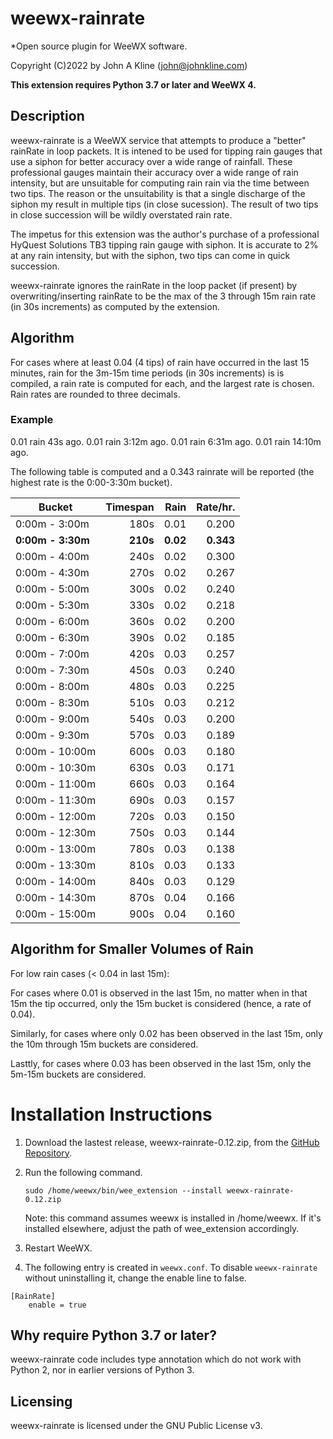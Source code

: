 # weewx-rainrate
*Open source plugin for WeeWX software.

Copyright (C)2022 by John A Kline (john@johnkline.com)

**This extension requires Python 3.7 or later and WeeWX 4.**


## Description

weewx-rainrate is a WeeWX service that attempts to produce a
"better" rainRate in loop packets.  It is intened to be used
for tipping rain gauges that use a siphon for better accuracy
over a wide range of rainfall.  These professional gauges
maintain their accuracy over a wide range of rain intensity,
but are unsuitable for computing rain rain via the time
between two tips.  The reason or the unsuitability is that
a single discharge of the siphon my result in multiple tips
(in close sucession).  The result of two tips in close
succession will be wildly overstated rain rate.

The impetus for this extension was the author's purchase of a
professional HyQuest Solutions TB3 tipping rain gauge with
siphon.  It is accurate to 2% at any rain intensity, but with
the siphon, two tips can come in quick succession.

weewx-rainrate ignores the rainRate in the loop packet (if present)
by overwriting/inserting rainRate to be the max of the
3 through 15m rain rate (in 30s increments)  as computed by the extension.

## Algorithm

For cases where at least 0.04 (4 tips) of rain have occurred in the last
15 minutes, rain for the 3m-15m time periods (in 30s increments) is
is compiled, a rain rate is computed for each, and the largest rate is chosen.
Rain rates are rounded to three decimals.

### Example

0.01 rain    43s ago.
0.01 rain  3:12m ago.
0.01 rain  6:31m ago.
0.01 rain 14:10m ago.

The following table is computed and a 0.343 rainrate will be
reported (the highest rate is the 0:00-3:30m bucket).

| Bucket             | Timespan |    Rain     |  Rate/hr. |
|--------------------|---------:|------------:|----------:|
|  0:00m -  3:00m    |     180s |        0.01 |     0.200 |
| __0:00m -  3:30m__ |  __210s__|     __0.02__|  __0.343__|
|   0:00m -  4:00m   |     240s |        0.02 |     0.300 |
|   0:00m -  4:30m   |     270s |        0.02 |     0.267 |
|   0:00m -  5:00m   |     300s |        0.02 |     0.240 |
|   0:00m -  5:30m   |     330s |        0.02 |     0.218 |
|   0:00m -  6:00m   |     360s |        0.02 |     0.200 |
|   0:00m -  6:30m   |     390s |        0.02 |     0.185 |
|   0:00m -  7:00m   |     420s |        0.03 |     0.257 |
|   0:00m -  7:30m   |     450s |        0.03 |     0.240 |
|   0:00m -  8:00m   |     480s |        0.03 |     0.225 |
|   0:00m -  8:30m   |     510s |        0.03 |     0.212 |
|   0:00m -  9:00m   |     540s |        0.03 |     0.200 |
|   0:00m -  9:30m   |     570s |        0.03 |     0.189 |
|   0:00m - 10:00m   |     600s |        0.03 |     0.180 |
|   0:00m - 10:30m   |     630s |        0.03 |     0.171 |
|   0:00m - 11:00m   |     660s |        0.03 |     0.164 |
|   0:00m - 11:30m   |     690s |        0.03 |     0.157 |
|   0:00m - 12:00m   |     720s |        0.03 |     0.150 |
|   0:00m - 12:30m   |     750s |        0.03 |     0.144 |
|   0:00m - 13:00m   |     780s |        0.03 |     0.138 |
|   0:00m - 13:30m   |     810s |        0.03 |     0.133 |
|   0:00m - 14:00m   |     840s |        0.03 |     0.129 |
|   0:00m - 14:30m   |     870s |        0.04 |     0.166 |
|   0:00m - 15:00m   |     900s |        0.04 |     0.160 |

## Algorithm for Smaller Volumes of Rain

For low rain cases (< 0.04 in last 15m):

For cases where 0.01 is observed in the last 15m, no matter when in that 15m
the tip occurred, only the 15m bucket is considered (hence, a rate of 0.04).

Similarly, for cases where only 0.02 has been observed in the last 15m, only
the 10m through 15m buckets are considered.

Lasttly, for cases where 0.03 has been observed in the last 15m, only
the 5m-15m buckets are considered.

# Installation Instructions

1. Download the lastest release, weewx-rainrate-0.12.zip, from the
   [GitHub Repository](https://github.com/chaunceygardiner/weewx-rainrate).

1. Run the following command.

   `sudo /home/weewx/bin/wee_extension --install weewx-rainrate-0.12.zip`

   Note: this command assumes weewx is installed in /home/weewx.  If it's installed
   elsewhere, adjust the path of wee_extension accordingly.

1. Restart WeeWX.

1. The following entry is created in `weewx.conf`.  To disable `weewx-rainrate` without
   uninstalling it, change the enable line to false.
```
[RainRate]
    enable = true
```

## Why require Python 3.7 or later?

weewx-rainrate code includes type annotation which do not work with Python 2, nor in
earlier versions of Python 3.

## Licensing

weewx-rainrate is licensed under the GNU Public License v3.
